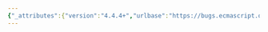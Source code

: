 ```yaml
---
{"_attributes":{"version":"4.4.4+","urlbase":"https://bugs.ecmascript.org/","maintainer":"dherman@mozilla.com"},"bug":{"bug_id":1811,"creation_ts":"2013-08-23 15:56:00 -0700","short_desc":"Numbering glitches in rev 17","delta_ts":"2013-09-27 14:47:51 -0700","product":"Draft for 6th Edition","component":"editorial issue","version":"Rev 17: August 23, 2013 Draft","rep_platform":"All","op_sys":"All","bug_status":"RESOLVED","resolution":"FIXED","priority":"Normal","bug_severity":"enhancement","everconfirmed":true,"reporter":{"uid":"jorendorff","name":"Jason Orendorff"},"assigned_to":{"uid":"allen","name":"Allen Wirfs-Brock"},"long_desc":[{"commentid":5212,"comment_count":0,"who":{"uid":"jorendorff","name":"Jason Orendorff"},"bug_when":"2013-08-23 15:56:39 -0700","thetext":"- In 8.3.16.10 \"MakeConstructor Abstract Operation\", there are two step 3's.\n\n- In 8.5.4, step 6 is really two steps run together.\n\n- In 12.2.3.2 \"Runtime Semantics\", subsection \"Runtime Semantics:\n  Indexed Binding Initialisation\", under the construction\n  \"BindingElement : BindingPattern Initialiser_opt\", the seventh step is\n  numbered \"2.\".\n\n- 13.5.1.1 \"Static Semantics\", subsection \"Static Semantics:\n  PrototypeMethodDefinitions\", the first production (\"ClassElementList :\n  ClassElement\"), the steps are numbered starting with 5.\n\n- In the same subsection, the next production (\"ClassElementList :\n  ClassElementList ClassElement\"), the steps are numbered starting with 7.\n\n- In 15.4.2.4, step 12 is two steps run together.\n\n- In 15.10.5.12 RegExp.prototype.replace (S, replaceValue), step 9.a is\n  broken into two paragraphs."},{"commentid":5374,"comment_count":1,"who":{"uid":"allen","name":"Allen Wirfs-Brock"},"bug_when":"2013-09-10 14:32:55 -0700","thetext":"fixed in rev19 editor's draft \n\nRegExp replace appears ok in rev18"},{"commentid":5581,"comment_count":2,"who":{"uid":"allen","name":"Allen Wirfs-Brock"},"bug_when":"2013-09-27 14:47:51 -0700","thetext":"fixed in rev19"}]}}
---
```

